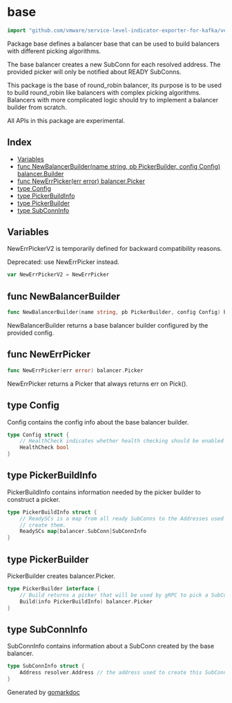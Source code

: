 <!-- Code generated by gomarkdoc. DO NOT EDIT -->

# base

```go
import "github.com/vmware/service-level-indicator-exporter-for-kafka/vendor/google.golang.org/grpc/balancer/base"
```

Package base defines a balancer base that can be used to build balancers with different picking algorithms.

The base balancer creates a new SubConn for each resolved address. The provided picker will only be notified about READY SubConns.

This package is the base of round\_robin balancer, its purpose is to be used to build round\_robin like balancers with complex picking algorithms. Balancers with more complicated logic should try to implement a balancer builder from scratch.

All APIs in this package are experimental.

## Index

- [Variables](<#variables>)
- [func NewBalancerBuilder(name string, pb PickerBuilder, config Config) balancer.Builder](<#func-newbalancerbuilder>)
- [func NewErrPicker(err error) balancer.Picker](<#func-newerrpicker>)
- [type Config](<#type-config>)
- [type PickerBuildInfo](<#type-pickerbuildinfo>)
- [type PickerBuilder](<#type-pickerbuilder>)
- [type SubConnInfo](<#type-subconninfo>)


## Variables

NewErrPickerV2 is temporarily defined for backward compatibility reasons.

Deprecated: use NewErrPicker instead.

```go
var NewErrPickerV2 = NewErrPicker
```

## func NewBalancerBuilder

```go
func NewBalancerBuilder(name string, pb PickerBuilder, config Config) balancer.Builder
```

NewBalancerBuilder returns a base balancer builder configured by the provided config.

## func NewErrPicker

```go
func NewErrPicker(err error) balancer.Picker
```

NewErrPicker returns a Picker that always returns err on Pick\(\).

## type Config

Config contains the config info about the base balancer builder.

```go
type Config struct {
    // HealthCheck indicates whether health checking should be enabled for this specific balancer.
    HealthCheck bool
}
```

## type PickerBuildInfo

PickerBuildInfo contains information needed by the picker builder to construct a picker.

```go
type PickerBuildInfo struct {
    // ReadySCs is a map from all ready SubConns to the Addresses used to
    // create them.
    ReadySCs map[balancer.SubConn]SubConnInfo
}
```

## type PickerBuilder

PickerBuilder creates balancer.Picker.

```go
type PickerBuilder interface {
    // Build returns a picker that will be used by gRPC to pick a SubConn.
    Build(info PickerBuildInfo) balancer.Picker
}
```

## type SubConnInfo

SubConnInfo contains information about a SubConn created by the base balancer.

```go
type SubConnInfo struct {
    Address resolver.Address // the address used to create this SubConn
}
```



Generated by [gomarkdoc](<https://github.com/princjef/gomarkdoc>)

